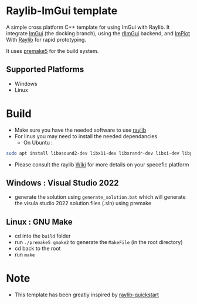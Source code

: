 # Raylib-ImGui template
A simple cross platform C++ template for using ImGui with Raylib.
It integrate [ImGui](https://github.com/ocornut/imgui/tree/docking) (the docking branch), using the [rlImGui](https://github.com/raylib-extras/rlImGui) backend, and [ImPlot](https://github.com/epezent/implot) With [Raylib](https://github.com/raysan5/raylib) for rapid prototyping.

It uses [premake5](https://premake.github.io/) for the build system.
## Supported Platforms
* Windows 
* Linux

# Build
- Make sure you have the needed software to use [raylib](https://github.com/raysan5/raylib)
- For linus you may need to install the needed dependancies
  - On Ubuntu : 
``` bash
sudo apt install libasound2-dev libx11-dev libxrandr-dev libxi-dev libgl1-mesa-dev libglu1-mesa-dev libxcursor-dev libxinerama-dev libwayland-dev libxkbcommon-dev
```
- Please consult the raylib [Wiki](https://github.com/raysan5/raylib/wiki) for more details on your specefic platform
## Windows : Visual Studio 2022
- generate the solution using `generate_solution.bat` which will generate the visula studio 2022 solution files (.sln) using premake
## Linux : GNU Make
* cd into the `build` folder
* run `./premake5 gmake2` to generate the `MakeFile` (in the root directory)
* cd back to the root
* run `make`

# Note
- This template has been greatly inspired by [raylib-quickstart](https://github.com/raylib-extras/raylib-quickstart)